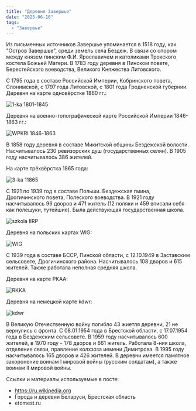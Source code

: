 ```yaml
---
title: "Деревня Завершье"
date: "2025-06-10"
tags: 
  - "Завершье"
---
```


Из письменных источников Завершье упоминается в 1518 году, как "Остров Завершье", среди земель села Бездеж. В связи со спором между князем пинским Ф.И. Ярославичем и католиками Трокского костела Божьей Матери. В 1783 году деревня в Пинском повете, Берестейского воеводства, Великого Княжества Литовского.

С 1795 года в составе Российской Империи, Кобринского повета, Слонимской, с 1797 года Литовской, с 1801 года Гродненской губернии. Деревня на карте одновёрстке 1860 гг.:

![1-ka 1801-1845](https://github.com/user-attachments/assets/5a5c1fc9-6a17-4b5e-92d3-f55b74a85e65)

Деревня на военно-топографической карте Российской Империи 1846-1863 гг.:

![WPKRI 1846-1863](https://github.com/user-attachments/assets/ec9300c4-46c3-4c3a-8b23-5925298b56ae)

В 1858 году деревня в составе Микитской общины Бездежской волости. Насчитывалось 230 ревизорских душ (государственных селян). В 1905 году насчитывалось 386 жителей.

На карте трёхвёрстка 1865 года:

![3-ka 11865](https://github.com/user-attachments/assets/292b29ae-5cd6-45de-bea4-ce4356024742)

С 1921 по 1939 год в составе Польши. Бездежская гмина, Дрогичинского повета, Полеского воеводства. В 1921 году насчитывалось 96 дворов и 471 житель (12 поляки и 459 вписали себя как полешуки, тутейшие). Была действующая государственная школа. 

![szkola IIRP](https://github.com/user-attachments/assets/924f5edf-bbb5-44ac-86ef-16e87011ebf4)

Деревня на польских картах WIG:

![WIG](https://github.com/user-attachments/assets/fb66afab-c7d4-47ce-92fa-e085ce69fc3e)

С 1939 года в составе БССР, Пинской области, с 12.10.1949 в Заставским сельсовете, Дрогичинского района. Насчитывалось 108 дворов и 615 жителей. Также работала неполная средняя школа.

Деревня на карте РКАА:

![RKKA](https://github.com/user-attachments/assets/1ab74d19-0024-471d-a9bb-586acf4766fc)

Деревня на немецкой карте kdwr:

![kdwr](https://github.com/user-attachments/assets/44b0cb53-a4e7-44a1-bd5c-18d65e3e6b4a)

В Великую Отечественную войну погибло 43 жиетля деревни, 21 не вернулись с фронта. С 08.01.1954 года в Брестской области, с 17.07.1954 года в Бездежским сельсовете. В 1959 году насчитывалось 600 жителей, в 1970 году - 178 дворов и 661 житель. Работала 8-няя школа, отделение связи, правление колхзоза иемени Димитрова. В 1995 году насчитывалось 165 дворов и 426 жителей. В деревни имеется памятное захоронение воинам I мировой войны (русским солдатам), а также воинам II мировой войны.

Ссылки и материалы используемые в посте:
- https://ru.wikipedia.org
- Города и деревни Беларуси, Брестская область
- etomest.ru

